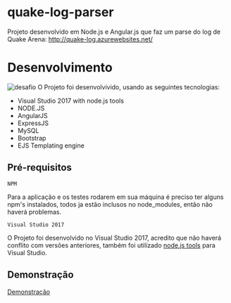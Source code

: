 # quake-log-parser
Projeto desenvolvido em Node.js e Angular.js que faz um parse do log de Quake Arena: http://quake-log.azurewebsites.net/

# Desenvolvimento
![desafio](http://ap.imagensbrasil.org/images/2017/08/03/screenshot-quake-log.azurewebsites.net-2017-08-02-23-58-17.png)
O Projeto foi desenvolvivido, usando as seguintes tecnologias:
* Visual Studio 2017 with node.js tools 
* NODE.JS
* AngularJS
* ExpressJS
* MySQL
* Bootstrap
* EJS Templating engine 

## Pré-requisitos
```
NPM
```
Para a aplicação e os testes rodarem em sua máquina é preciso ter alguns npm's instalados, todos ja estão inclusos no node_modules, então não haverá problemas.

```
Visual Studio 2017
```
O Projeto foi desenvolvido no Visual Studio 2017, acredito que não haverá conflito com versões anteriores, também foi utilizado [node.js tools](https://www.visualstudio.com/pt-br/vs/node-js/?rr=https%3A%2F%2Fwww.google.com.br%2F) para Visual Studio.

## Demonstração

[Demonstração](http://quake-log.azurewebsites.net/)
